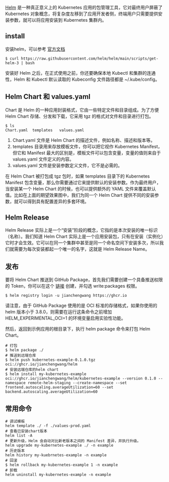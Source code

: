 [Helm](https://helm.sh/) 是一种真正意义上的 Kubernetes 应用的包管理工具，它对最终用户屏蔽了 Kubernetes 对象概念，将复杂度左移到了应用开发者侧，终端用户只需要提供安装参数，就可以将应用安装到 Kubernetes 集群内。

## install

安装helm，可以参考 [官方文档](https://helm.sh/docs/intro/install/)

```shell
$ curl https://raw.githubusercontent.com/helm/helm/main/scripts/get-helm-3 | bash
```

安装好 Helm 之后，在正式使用之前，你还要确保本地 Kubectl 和集群的连通性，Helm 和 Kubectl 默认读取的 Kubeconfig 文件路径都是 ~/.kube/config。

## Helm Chart 和 values.yaml

Chart 是 Helm 的一种应用封装格式，它由一些特定文件和目录组成。为了方便 Helm Chart 存储、分发和下载，它采用 tgz 的格式对文件和目录进行打包。

```shell
$ ls
Chart.yaml  templates   values.yaml
```

1. Chart.yaml 文件是 Helm Chart 的描述文件，例如名称、描述和版本等。
2. templates 目录用来存放模板文件，你可以把它视作 Kubernetes Manifest，但它和 Manifest 最大的区别是，模板文件可以包含变量，变量的值则来自于 values.yaml 文件定义的内容。
3. values.yaml 文件是安装参数定义文件，它不是必需的。

在 Helm Chart 被打包成 tgz 包时，如果 templates 目录下的 Kubernetes Manifest 包含变量，那么你需要通过它来提供默认的安装参数。作为最终用户，当安装某一个 Helm Chart 的时候，也可以提供额外的 YAML 文件来覆盖默认值。比如在上面的期望效果图中，我们为同一个 Helm Chart 提供不同的安装参数，就可以得到具有配置差异的多套环境。

## Helm Release

Helm Release 实际上是一个“安装”阶段的概念，它指的是本次安装的唯一标识（名称）。我们知道 Helm Chart 实际上是一个应用安装包，只有在安装（实例化）它时才会生效。它可以在同一个集群中甚至是同一个命名空间下安装多次，所以我们就需要为每次安装都起一个唯一的名字，这就是 Helm Release Name。

## 发布

要将 Helm Chart 推送到 GitHub Package，首先我们需要创建一个具备推送权限的 Token，你可以在这个 [链接](https://github.com/settings/tokens/new) 创建，并勾选 write:packages 权限。

```shell
$ helm registry login -u jianchengwang https://ghcr.io
```

请注意，由于 GitHub Package 使用的是 OCI 标准的存储格式，如果你使用的 helm 版本小于 3.8.0，则需要在运行这条命令之前增加 HELM_EXPERIMENTAL_OCI=1 的环境变量启用实验性功能。

然后，返回到示例应用的根目录下，执行 helm package 命令来打包 Helm Chart。

```shell
# 打包
$ helm package ./
# 推送到远端仓库
$ helm push kubernetes-example-0.1.0.tgz oci://ghcr.io/jianchengwang/helm
# 安装远端仓库的helm chart
$ helm install my-kubernetes-example oci://ghcr.io/jianchengwang/helm/kubernetes-example --version 0.1.0 --namespace remote-helm-staging --create-namespace --set frontend.autoscaling.averageUtilization=60 --set backend.autoscaling.averageUtilization=60
```

## 常用命令

```shell
# 调试模板
helm template ./ -f ./values-prod.yaml
# 查看已安装chart版本
helm list -A
# 更新升级，Helm 会自动对比新老版本之间的 Manifest 差异，并执行升级。
helm upgrade my-kubernetes-example ./ -n example
# 历史版本
helm history my-kuebrnetes-example -n example
# 回滚
$ helm rollback my-kubernetes-example 1 -n example
# 卸载
helm uninstall my-kubernetes-example -n example
```